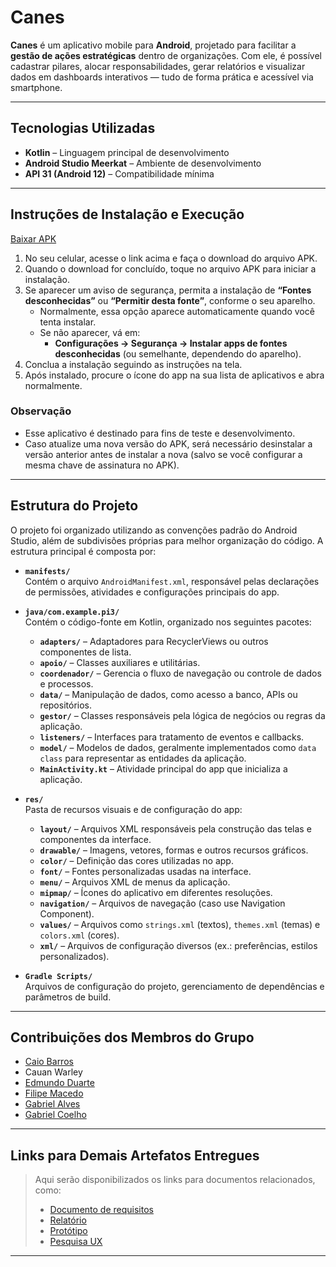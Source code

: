 # Canes

**Canes** é um aplicativo mobile para **Android**, projetado para facilitar a **gestão de ações estratégicas** dentro de organizações. Com ele, é possível cadastrar pilares, alocar responsabilidades, gerar relatórios e visualizar dados em dashboards interativos — tudo de forma prática e acessível via smartphone.

---

## Tecnologias Utilizadas

- **Kotlin** – Linguagem principal de desenvolvimento
- **Android Studio Meerkat** – Ambiente de desenvolvimento
- **API 31 (Android 12)** – Compatibilidade mínima

---

## Instruções de Instalação e Execução

[Baixar APK]()

1. No seu celular, acesse o link acima e faça o download do arquivo APK.
2. Quando o download for concluído, toque no arquivo APK para iniciar a instalação.
3. Se aparecer um aviso de segurança, permita a instalação de **“Fontes desconhecidas”** ou **“Permitir desta fonte”**, conforme o seu aparelho.
   - Normalmente, essa opção aparece automaticamente quando você tenta instalar.
   - Se não aparecer, vá em:
     - **Configurações → Segurança → Instalar apps de fontes desconhecidas** (ou semelhante, dependendo do aparelho).
4. Conclua a instalação seguindo as instruções na tela.
5. Após instalado, procure o ícone do app na sua lista de aplicativos e abra normalmente.

### Observação
- Esse aplicativo é destinado para fins de teste e desenvolvimento.
- Caso atualize uma nova versão do APK, será necessário desinstalar a versão anterior antes de instalar a nova (salvo se você configurar a mesma chave de assinatura no APK).

---

## Estrutura do Projeto

O projeto foi organizado utilizando as convenções padrão do Android Studio, além de subdivisões próprias para melhor organização do código. A estrutura principal é composta por:

- **`manifests/`**  
  Contém o arquivo `AndroidManifest.xml`, responsável pelas declarações de permissões, atividades e configurações principais do app.

- **`java/com.example.pi3/`**  
  Contém o código-fonte em Kotlin, organizado nos seguintes pacotes:
  - **`adapters/`** – Adaptadores para RecyclerViews ou outros componentes de lista.
  - **`apoio/`** – Classes auxiliares e utilitárias.
  - **`coordenador/`** – Gerencia o fluxo de navegação ou controle de dados e processos.
  - **`data/`** – Manipulação de dados, como acesso a banco, APIs ou repositórios.
  - **`gestor/`** – Classes responsáveis pela lógica de negócios ou regras da aplicação.
  - **`listeners/`** – Interfaces para tratamento de eventos e callbacks.
  - **`model/`** – Modelos de dados, geralmente implementados como `data class` para representar as entidades da aplicação.
  - **`MainActivity.kt`** – Atividade principal do app que inicializa a aplicação.

- **`res/`**  
  Pasta de recursos visuais e de configuração do app:
  - **`layout/`** – Arquivos XML responsáveis pela construção das telas e componentes da interface.
  - **`drawable/`** – Imagens, vetores, formas e outros recursos gráficos.
  - **`color/`** – Definição das cores utilizadas no app.
  - **`font/`** – Fontes personalizadas usadas na interface.
  - **`menu/`** – Arquivos XML de menus da aplicação.
  - **`mipmap/`** – Ícones do aplicativo em diferentes resoluções.
  - **`navigation/`** – Arquivos de navegação (caso use Navigation Component).
  - **`values/`** – Arquivos como `strings.xml` (textos), `themes.xml` (temas) e `colors.xml` (cores).
  - **`xml/`** – Arquivos de configuração diversos (ex.: preferências, estilos personalizados).

- **`Gradle Scripts/`**  
  Arquivos de configuração do projeto, gerenciamento de dependências e parâmetros de build.

---

## Contribuições dos Membros do Grupo

- [Caio Barros](https://github.com/caiobarrosmelo)
- Cauan Warley
- [Edmundo Duarte](https://github.com/Edmundo91)
- [Filipe Macedo](https://github.com/filipe-macedo)
- [Gabriel Alves](https://github.com/Gabrxs)
- [Gabriel Coelho](https://github.com/Biieru)

---

## Links para Demais Artefatos Entregues

> Aqui serão disponibilizados os links para documentos relacionados, como:
> - [Documento de requisitos](https://www.notion.so/Especifica-o-de-Requisitos-do-Sistema-1b965e19a7b3805e8a66e4fadebe0748)
> - [Relatório](https://acute-sternum-e26.notion.site/Relat-rio-Final-Unidade-de-Extens-o-2065d780990580d78c36ecb13f76c625?source=copy_link)
> - [Protótipo](https://www.figma.com/proto/VKRKXyLgakN3exJ1mfqr1s/Projeto-3?node-id=32-6&p=f&t=DGhV8zuVcv1GAs9W-1&scaling=scale-down&content-scaling=fixed&page-id=32%3A3&starting-point-node-id=32%3A6)
> - [Pesquisa UX](https://miro.com/app/board/uXjVIAXIpJo=/?share_link_id=795294644843)

---
